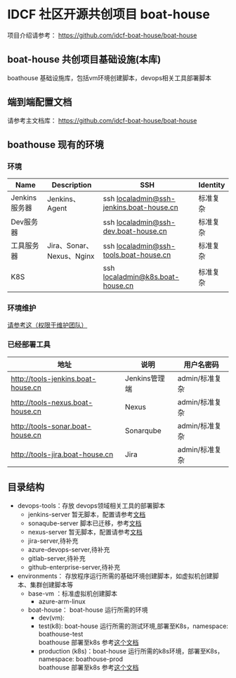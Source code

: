 # IDCF 社区开源共创项目 boat-house

项目介绍请参考： https://github.com/idcf-boat-house/boat-house

## boat-house 共创项目基础设施(本库)

boathouse 基础设施库，包括vm环境创建脚本，devops相关工具部署脚本

## 端到端配置文档

请参考主文档库： https://github.com/idcf-boat-house/boat-house

## boathouse 现有的环境

### 环境


| Name | Description | SSH | Identity |
|---------|---------|---------|---------|
| Jenkins服务器 | Jenkins、Agent| ssh localadmin@ssh-jenkins.boat-house.cn| 标准复杂 |
| Dev服务器 |  | ssh localadmin@ssh-dev.boat-house.cn| 标准复杂 |
| 工具服务器 | Jira、Sonar、Nexus、Nginx | ssh localadmin@ssh-tools.boat-house.cn| 标准复杂 |
| K8S |  | ssh localadmin@k8s.boat-house.cn	| 标准复杂 |

### 环境维护

[请参考这（权限于维护团队）](https://github.com/idcf-boat-house/secret-files/blob/master/environment/readme.md)

### 已经部署工具

| 地址  | 说明  | 用户名密码 |
| ------------ | ------------ | ------------ | 
| http://tools-jenkins.boat-house.cn  | Jenkins管理端  |  admin/标准复杂 | 
| http://tools-nexus.boat-house.cn | Nexus  |  admin/标准复杂 |   
| http://tools-sonar.boat-house.cn | Sonarqube  |  admin/标准复杂 |   
| http://tools-jira.boat-house.cn | Jira  |  admin/标准复杂 | 

## 目录结构


 - devops-tools：存放 devops领域相关工具的部署脚本
    - jenkins-server
    暂无脚本，配置请参考[文档](https://github.com/idcf-boat-house/boat-house/blob/master/docs/quick-start/operation/team-env-config.md)
    - sonaqube-server 
    脚本已迁移，参考[文档](https://github.com/idcf-boat-house/boat-house/blob/master/docs/quick-start/guide/sonarqube/Readme.md)
    - nexus-server
    暂无脚本，配置请参考[文档](https://github.com/idcf-boat-house/boat-house/blob/master/docs/quick-start/guide/nexus-deploy/Readme.md)
    - jira-server,待补充
    - azure-devops-server,待补充
    - gitlab-server,待补充
    - github-enterprise-server,待补充
  - environments： 存放程序运行所需的基础环境创建脚本，如虚拟机创建脚本、集群创建脚本等
	- base-vm ：标准虚拟机创建脚本
		- azure-arm-linux
	- boat-house： boat-house 运行所需的环境
		- dev(vm): 		
		- test(k8): boat-house 运行所需的测试环境,部署至K8s，namespace: boathouse-test        
		boathouse 部署至k8s 参考[这个文档](https://github.com/idcf-boat-house/boat-house/blob/master/docs/quick-start/operation/team-k8s-env-config.md)
		- production (k8s)：boat-house 运行所需的k8s环境，部署至K8s，namespace: boathouse-prod     
		boathouse 部署至k8s 参考[这个文档](https://github.com/idcf-boat-house/boat-house/blob/master/docs/quick-start/operation/team-k8s-env-config.md)





